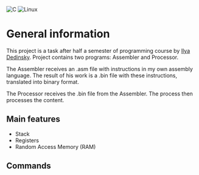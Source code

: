 ![C](https://img.shields.io/badge/c-%2300599C.svg?style=for-the-badge&logo=c&logoColor=white)
![Linux](https://img.shields.io/badge/Linux-FCC624?style=for-the-badge&logo=linux&logoColor=black)

# General information

This project is a task after half a semester of programming course by [Ilya Dedinsky](https://github.com/ded32).
Project contains two programs: Assembler and Processor.

The Assembler receives an .asm file with instructions in my own assembly language. The result of his work is a .bin file with these instructions, translated into binary format.

The Processor receives the .bin file from the Assembler. The process then processes the content.

## Main features

- Stack
- Registers
- Random Access Memory (RAM)

## Commands




